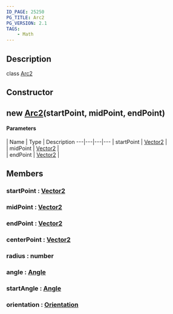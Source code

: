 ```yaml
---
ID_PAGE: 25250
PG_TITLE: Arc2
PG_VERSION: 2.1
TAGS:
    - Math
---
```

## Description

class [Arc2](/classes/2.3/Arc2)



## Constructor

##  new [Arc2](/classes/2.3/Arc2)(startPoint, midPoint, endPoint)



#### Parameters
 | Name | Type | Description
---|---|---|---
 | startPoint | [Vector2](/classes/2.3/Vector2) |   
 | midPoint | [Vector2](/classes/2.3/Vector2) |   
 | endPoint | [Vector2](/classes/2.3/Vector2) |   
## Members

### startPoint : [Vector2](/classes/2.3/Vector2)



### midPoint : [Vector2](/classes/2.3/Vector2)



### endPoint : [Vector2](/classes/2.3/Vector2)



### centerPoint : [Vector2](/classes/2.3/Vector2)



### radius : number



### angle : [Angle](/classes/2.3/Angle)



### startAngle : [Angle](/classes/2.3/Angle)



### orientation : [Orientation](/classes/2.3/Orientation)



